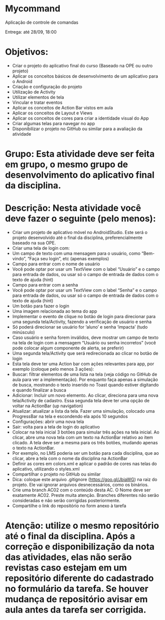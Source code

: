 # Mycommand
Aplicação de controle de comandas

Entrega: até 28/09, 18:00

# Objetivos: 

- Criar o projeto do aplicativo final do curso (Baseado na OPE ou outro projeto)
- Aplicar os conceitos básicos de desenvolvimento de um aplicativo para o Android
-   Criação e configuração do projeto
-   Utilização de Activity
-   Utilizar elementos de tela
-   Vincular e tratar eventos
- Aplicar os conceitos de Action Bar vistos em aula
- Aplicar os conceitos de Layout e Views
- Aplicar os conceitos de cores para criar a identidade visual do App
- Criar algumas telas para navegar no app
- Disponibilizar o projeto no GitHub ou similar para a avaliação da atividade

# Grupo: Esta atividade deve ser feita em grupo, o mesmo grupo de desenvolvimento do aplicativo final da disciplina.

# Descrição: Nesta atividade você deve fazer o seguinte (pelo menos):

- Criar um projeto de aplicativo móvel no AndroidStudio. Este será o projeto desenvolvido até o final da disciplina, preferencialmente baseado na sua OPE.
- Criar uma tela de login com:
-   Um campo de texto com uma mensagem para o usuário, como “Bem-vindo”, “Faça seu login”, etc (apenas exemplos)
-   Campo para entrar com o nome de usuário
-   Você pode optar por usar um TextView com o label “Usuário” e o campo para entrada de dados, ou usar só o campo de entrada de dados com o texto de ajuda (hint)
-   Campo para entrar com a senha
-   Você pode optar por usar um TextView com o label “Senha” e o campo para entrada de dados, ou usar só o campo de entrada de dados com o texto de ajuda (hint)
-   Um botão para fazer o login
-   Uma imagem relacionada ao tema do app
-   Implementar o evento de clique no botão de login para direcionar para uma segunda tela/Activity, fazendo a verificação de usuário e senha
-   Só poderá direcionar se usuário for ‘aluno’ e senha ‘impacta’ (tudo minúsculo)
-   Caso usuário e senha forem inválidos, deve mostrar um campo de texto na tela de login com a mensagem “Usuário ou senha incorretos” (você pode colocar algum componente de alerta, se preferir)
- Uma segunda tela/Activity que será redirecionada ao clicar no botão de login
-   Esta tela deve ter uma Action bar com ações relevantes para app, por exemplo (coloque pelo menos 3 ações):
-   Buscar: filtrar elementos de uma lista na tela (veja código no GitHub de aula para ver a implementação). Por enquanto faça apenas a simulação de busca, mostrando o texto inserido no Toast quando estiver digitando e quando finalizar a busca
-   Adicionar: Incluir um novo elemento. Ao clicar, direciona para uma nova tela/Activity de cadastro. Essa segunda tela deve ter uma opção de voltar na ActionBar (up navigation)
-   Atualizar: atualizar a lista da tela. Fazer uma simulação, colocado uma ProgressBar na tela e escondendo ela após 10 segundos
-   Configurações: abrir uma nova tela
-   Sair: volta para a tela de login do aplicativo
- Colocar na tela inicial 3 botões para simular três ações na tela inicial. Ao clicar, abre uma nova tela com um texto na ActionBar relativo ao item clicado. A tela deve ser a mesma para os três botões, mudando apenas o texto na ActionBar.
-   Por exemplo, no LMS poderia ser um botão para cada disciplina, que ao clicar, abre a tela com o nome da disciplina na ActionBar
- Definir as cores em colors.xml e aplicar o padrão de cores nas telas do aplicativo, utilizando o styles.xml
- Compartilhar o projeto no GitHub ou similar
-   Dica: coloque este arquivo .gitignore (https://goo.gl/JbiaWG) na raiz do projeto. Ele vai ignorar arquivos desnecessários, como os binários. 
- Crie uma branch AC02 com o conteúdo desta AC. O Nome deve ser exatamente AC02. Preste muita atenção. Branches diferentes não serão consideradas e não serão corrigidas posteriormente.
- Compartilhe o link do repositório no form anexo à tarefa

# Atenção: utilize o mesmo repositório até o final da disciplina. Após a correção e disponibilização da nota das atividades, elas não serão revistas caso estejam em um repositório diferente do cadastrado no formulário da tarefa. Se houver mudança de repositório avisar em aula antes da tarefa ser corrigida.
